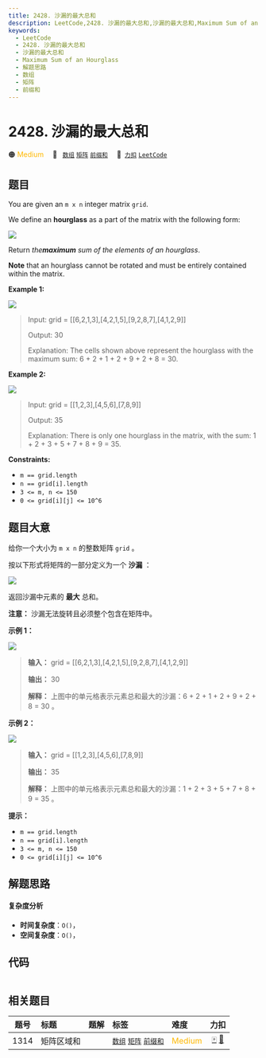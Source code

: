 ```yaml
---
title: 2428. 沙漏的最大总和
description: LeetCode,2428. 沙漏的最大总和,沙漏的最大总和,Maximum Sum of an Hourglass,解题思路,数组,矩阵,前缀和
keywords:
  - LeetCode
  - 2428. 沙漏的最大总和
  - 沙漏的最大总和
  - Maximum Sum of an Hourglass
  - 解题思路
  - 数组
  - 矩阵
  - 前缀和
---
```


# 2428. 沙漏的最大总和

🟠 <font color=#ffb800>Medium</font>&emsp; 🔖&ensp; [`数组`](/tag/array.md) [`矩阵`](/tag/matrix.md) [`前缀和`](/tag/prefix-sum.md)&emsp; 🔗&ensp;[`力扣`](https://leetcode.cn/problems/maximum-sum-of-an-hourglass) [`LeetCode`](https://leetcode.com/problems/maximum-sum-of-an-hourglass)

## 题目

You are given an `m x n` integer matrix `grid`.

We define an **hourglass** as a part of the matrix with the following form:

![](https://assets.leetcode.com/uploads/2022/08/21/img.jpg)

Return _the**maximum** sum of the elements of an hourglass_.

**Note** that an hourglass cannot be rotated and must be entirely contained
within the matrix.



**Example 1:**

![](https://assets.leetcode.com/uploads/2022/08/21/1.jpg)

> Input: grid = [[6,2,1,3],[4,2,1,5],[9,2,8,7],[4,1,2,9]]
> 
> Output: 30
> 
> Explanation: The cells shown above represent the hourglass with the maximum sum: 6 + 2 + 1 + 2 + 9 + 2 + 8 = 30.

**Example 2:**

![](https://assets.leetcode.com/uploads/2022/08/21/2.jpg)

> Input: grid = [[1,2,3],[4,5,6],[7,8,9]]
> 
> Output: 35
> 
> Explanation: There is only one hourglass in the matrix, with the sum: 1 + 2 + 3 + 5 + 7 + 8 + 9 = 35.

**Constraints:**

  * `m == grid.length`
  * `n == grid[i].length`
  * `3 <= m, n <= 150`
  * `0 <= grid[i][j] <= 10^6`


## 题目大意

给你一个大小为 `m x n` 的整数矩阵 `grid` 。

按以下形式将矩阵的一部分定义为一个 **沙漏** ：

![](https://assets.leetcode.com/uploads/2022/08/21/img.jpg)

返回沙漏中元素的 **最大** 总和。

**注意：** 沙漏无法旋转且必须整个包含在矩阵中。



**示例 1：**

![](https://assets.leetcode.com/uploads/2022/08/21/1.jpg)

> 
> 
> 
> 
> 
> **输入：** grid = [[6,2,1,3],[4,2,1,5],[9,2,8,7],[4,1,2,9]]
> 
> **输出：** 30
> 
> **解释：** 上图中的单元格表示元素总和最大的沙漏：6 + 2 + 1 + 2 + 9 + 2 + 8 = 30 。
> 
> 

**示例 2：**

![](https://assets.leetcode.com/uploads/2022/08/21/2.jpg)

> 
> 
> 
> 
> 
> **输入：** grid = [[1,2,3],[4,5,6],[7,8,9]]
> 
> **输出：** 35
> 
> **解释：** 上图中的单元格表示元素总和最大的沙漏：1 + 2 + 3 + 5 + 7 + 8 + 9 = 35 。
> 
> 



**提示：**

  * `m == grid.length`
  * `n == grid[i].length`
  * `3 <= m, n <= 150`
  * `0 <= grid[i][j] <= 10^6`


## 解题思路

#### 复杂度分析

- **时间复杂度**：`O()`，
- **空间复杂度**：`O()`，

## 代码

```javascript

```

## 相关题目

<!-- prettier-ignore -->
| 题号 | 标题 | 题解 | 标签 | 难度 | 力扣 |
| :------: | :------ | :------: | :------ | :------ | :------: |
| 1314 | 矩阵区域和 |  |  [`数组`](/tag/array.md) [`矩阵`](/tag/matrix.md) [`前缀和`](/tag/prefix-sum.md) | <font color=#ffb800>Medium</font> | [🀄️](https://leetcode.cn/problems/matrix-block-sum) [🔗](https://leetcode.com/problems/matrix-block-sum) |